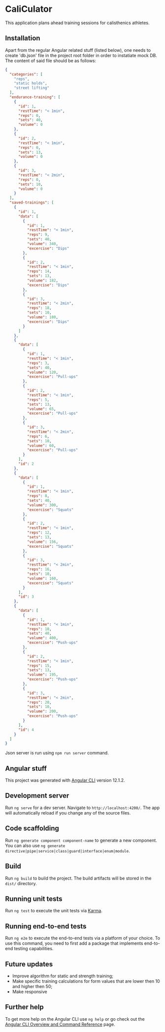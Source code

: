 # CaliCulator

This application plans ahead training sessions for calisthenics athletes.

## Installation

Apart from the regular Angular related stuff (listed below), one needs to create 'db.json' file in the project root folder in order to instatiate mock DB. The content of said file should be as follows:

```json
{
  "categories": [
    "reps",
    "static holds",
    "street lifting"
  ],
  "endurance-training": [
    {
      "id": 1,
      "restTime": "< 1min",
      "reps": 0,
      "sets": 40,
      "volume": 0
    },
    {
      "id": 2,
      "restTime": "< 1min",
      "reps": 0,
      "sets": 13,
      "volume": 0
    },
    {
      "id": 3,
      "restTime": "< 2min",
      "reps": 0,
      "sets": 10,
      "volume": 0
    }
  ],
  "saved-trainings": [
    {
      "id": 1,
      "data": [
        {
          "id": 1,
          "restTime": "< 1min",
          "reps": 9,
          "sets": 40,
          "volume": 340,
          "excercise": "Dips"
        },
        {
          "id": 2,
          "restTime": "< 1min",
          "reps": 14,
          "sets": 13,
          "volume": 182,
          "excercise": "Dips"
        },
        {
          "id": 3,
          "restTime": "< 2min",
          "reps": 18,
          "sets": 10,
          "volume": 180,
          "excercise": "Dips"
        }
      ]
    },
    {
      "data": [
        {
          "id": 1,
          "restTime": "< 1min",
          "reps": 3,
          "sets": 40,
          "volume": 120,
          "excercise": "Pull-ups"
        },
        {
          "id": 2,
          "restTime": "< 1min",
          "reps": 5,
          "sets": 13,
          "volume": 65,
          "excercise": "Pull-ups"
        },
        {
          "id": 3,
          "restTime": "< 2min",
          "reps": 6,
          "sets": 10,
          "volume": 60,
          "excercise": "Pull-ups"
        }
      ],
      "id": 2
    },
    {
      "data": [
        {
          "id": 1,
          "restTime": "< 1min",
          "reps": 8,
          "sets": 40,
          "volume": 300,
          "excercise": "Squats"
        },
        {
          "id": 2,
          "restTime": "< 1min",
          "reps": 12,
          "sets": 13,
          "volume": 156,
          "excercise": "Squats"
        },
        {
          "id": 3,
          "restTime": "< 2min",
          "reps": 16,
          "sets": 10,
          "volume": 160,
          "excercise": "Squats"
        }
      ],
      "id": 3
    },
    {
      "data": [
        {
          "id": 1,
          "restTime": "< 1min",
          "reps": 10,
          "sets": 40,
          "volume": 400,
          "excercise": "Push-ups"
        },
        {
          "id": 2,
          "restTime": "< 1min",
          "reps": 15,
          "sets": 13,
          "volume": 195,
          "excercise": "Push-ups"
        },
        {
          "id": 3,
          "restTime": "< 2min",
          "reps": 20,
          "sets": 10,
          "volume": 200,
          "excercise": "Push-ups"
        }
      ],
      "id": 4
    }
  ]
}
```
Json server is run using `npm run server` command.

## Angular stuff

This project was generated with [Angular CLI](https://github.com/angular/angular-cli) version 12.1.2.

## Development server

Run `ng serve` for a dev server. Navigate to `http://localhost:4200/`. The app will automatically reload if you change any of the source files.

## Code scaffolding

Run `ng generate component component-name` to generate a new component. You can also use `ng generate directive|pipe|service|class|guard|interface|enum|module`.

## Build

Run `ng build` to build the project. The build artifacts will be stored in the `dist/` directory.

## Running unit tests

Run `ng test` to execute the unit tests via [Karma](https://karma-runner.github.io).

## Running end-to-end tests

Run `ng e2e` to execute the end-to-end tests via a platform of your choice. To use this command, you need to first add a package that implements end-to-end testing capabilities.

## Future updates

- Improve algorithm for static and strength training;
- Make specific training calculations for form values that are lower then 10 and higher then 50;
- Make responsive

## Further help

To get more help on the Angular CLI use `ng help` or go check out the [Angular CLI Overview and Command Reference](https://angular.io/cli) page.
